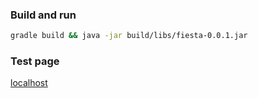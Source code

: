 ### Build and run
```bash
gradle build && java -jar build/libs/fiesta-0.0.1.jar
```

### Test page
[localhost](http://localhost:8080/index)